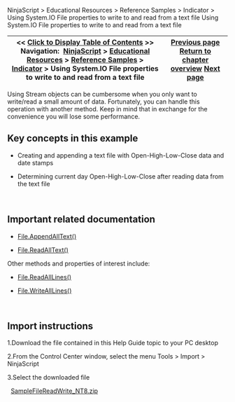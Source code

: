 ﻿
NinjaScript > Educational Resources > Reference Samples > Indicator > Using System.IO File properties to write to and read from a text file
Using System.IO File properties to write to and read from a text file

| << [Click to Display Table of Contents](using_system_io_file_propertie.md) >> **Navigation:**     [NinjaScript](ninjascript-1.md) > [Educational Resources](educational_resources-1.md) > [Reference Samples](reference_samples-1.md) > [Indicator](indicator2-1.md) > Using System.IO File properties to write to and read from a text file | [Previous page](using_streamwriter_to_write_to-1.md) [Return to chapter overview](indicator2-1.md) [Next page](using_try-catch_blocks-1.md) |
| --- | --- |

Using Stream objects can be cumbersome when you only want to write/read a small amount of data. Fortunately, you can handle this operation with another method. Keep in mind that in exchange for the convenience you will lose some performance.
 
## Key concepts in this example
- Creating and appending a text file with Open-High-Low-Close data and date stamps

- Determining current day Open-High-Low-Close after reading data from the text file

 
## Important related documentation
- [File.AppendAllText()](http://msdn2.microsoft.com/en-us/library/system.io.file.appendalltext.aspx)

- [File.ReadAllText()](http://msdn2.microsoft.com/en-us/library/system.io.file.readalltext.aspx)

Other methods and properties of interest include:
- [File.ReadAllLines()](http://msdn2.microsoft.com/en-us/library/system.io.file.readalllines.aspx)

- [File.WriteAllLines()](http://msdn2.microsoft.com/en-us/library/system.io.file.writealllines.aspx)

 
## Import instructions
1.Download the file contained in this Help Guide topic to your PC desktop

2.From the Control Center window, select the menu Tools > Import > NinjaScript

3.Select the downloaded file

 
[SampleFileReadWrite_NT8.zip](samples/SampleFileReadWrite_NT8.zip)
